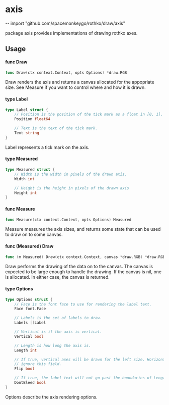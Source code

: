 # axis
--
    import "github.com/spacemonkeygo/rothko/draw/axis"

package axis provides implementations of drawing rothko axes.

## Usage

#### func  Draw

```go
func Draw(ctx context.Context, opts Options) *draw.RGB
```
Draw renders the axis and returns a canvas allocated for the appopriate size.
See Measure if you want to control where and how it is drawn.

#### type Label

```go
type Label struct {
	// Position is the position of the tick mark as a float in [0, 1].
	Position float64

	// Text is the text of the tick mark.
	Text string
}
```

Label represents a tick mark on the axis.

#### type Measured

```go
type Measured struct {
	// Width is the width in pixels of the drawn axis.
	Width int

	// Height is the height in pixels of the drawn axis
	Height int
}
```


#### func  Measure

```go
func Measure(ctx context.Context, opts Options) Measured
```
Measure measures the axis sizes, and returns some state that can be used to draw
on to some canvas.

#### func (Measured) Draw

```go
func (m Measured) Draw(ctx context.Context, canvas *draw.RGB) *draw.RGB
```
Draw performs the drawing of the data on to the canvas. The canvas is expected
to be large enough to handle the drawing. If the canvas is nil, one is
allocated. In either case, the canvas is returned.

#### type Options

```go
type Options struct {
	// Face is the font face to use for rendering the label text.
	Face font.Face

	// Labels is the set of labels to draw.
	Labels []Label

	// Vertical is if the axis is vertical.
	Vertical bool

	// Length is how long the axis is.
	Length int

	// If true, vertical axes will be drawn for the left size. Horizontal axes
	// ignore this field.
	Flip bool

	// If true, the label text will not go past the boundaries of Length.
	DontBleed bool
}
```

Options describe the axis rendering options.
